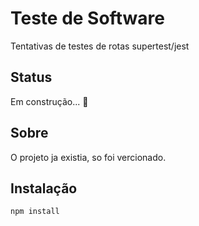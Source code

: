 # Teste de Software
Tentativas de testes de rotas supertest/jest
## Status 
Em construção... 🚧
## Sobre
O projeto ja existia, so foi vercionado.
## Instalação
```bash
npm install
```